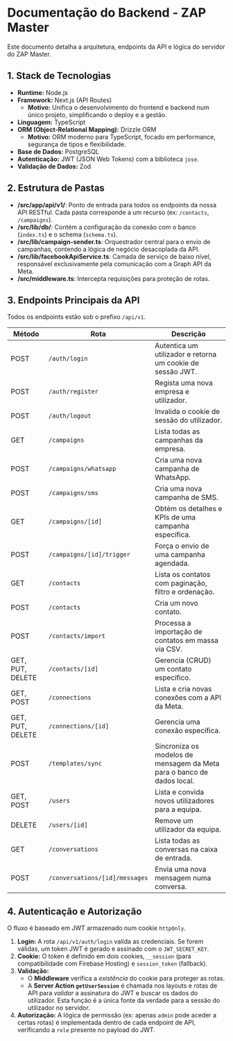 # Documentação do Backend - ZAP Master

Este documento detalha a arquitetura, endpoints da API e lógica do servidor do ZAP Master.

## 1. Stack de Tecnologias

- **Runtime:** Node.js
- **Framework:** Next.js (API Routes)
  - **Motivo:** Unifica o desenvolvimento do frontend e backend num único projeto, simplificando o deploy e a gestão.
- **Linguagem:** TypeScript
- **ORM (Object-Relational Mapping):** Drizzle ORM
  - **Motivo:** ORM moderno para TypeScript, focado em performance, segurança de tipos e flexibilidade.
- **Base de Dados:** PostgreSQL
- **Autenticação:** JWT (JSON Web Tokens) com a biblioteca `jose`.
- **Validação de Dados:** Zod

## 2. Estrutura de Pastas

- **/src/app/api/v1/**: Ponto de entrada para todos os endpoints da nossa API RESTful. Cada pasta corresponde a um recurso (ex: `/contacts`, `/campaigns`).
- **/src/lib/db/**: Contém a configuração da conexão com o banco (`index.ts`) e o schema (`schema.ts`).
- **/src/lib/campaign-sender.ts**: Orquestrador central para o envio de campanhas, contendo a lógica de negócio desacoplada da API.
- **/src/lib/facebookApiService.ts**: Camada de serviço de baixo nível, responsável exclusivamente pela comunicação com a Graph API da Meta.
- **/src/middleware.ts**: Intercepta requisições para proteção de rotas.

## 3. Endpoints Principais da API

Todos os endpoints estão sob o prefixo `/api/v1`.

| Método | Rota | Descrição |
|---|---|---|
| POST | `/auth/login` | Autentica um utilizador e retorna um cookie de sessão JWT. |
| POST | `/auth/register` | Regista uma nova empresa e utilizador. |
| POST | `/auth/logout` | Invalida o cookie de sessão do utilizador. |
| GET | `/campaigns` | Lista todas as campanhas da empresa. |
| POST | `/campaigns/whatsapp`| Cria uma nova campanha de WhatsApp. |
| POST | `/campaigns/sms`| Cria uma nova campanha de SMS. |
| GET | `/campaigns/[id]` | Obtém os detalhes e KPIs de uma campanha específica. |
| POST | `/campaigns/[id]/trigger` | Força o envio de uma campanha agendada. |
| GET | `/contacts` | Lista os contatos com paginação, filtro e ordenação. |
| POST | `/contacts` | Cria um novo contato. |
| POST | `/contacts/import` | Processa a importação de contatos em massa via CSV. |
| GET, PUT, DELETE | `/contacts/[id]` | Gerencia (CRUD) um contato específico. |
| GET, POST | `/connections` | Lista e cria novas conexões com a API da Meta. |
| GET, PUT, DELETE | `/connections/[id]` | Gerencia uma conexão específica. |
| POST | `/templates/sync` | Sincroniza os modelos de mensagem da Meta para o banco de dados local. |
| GET, POST | `/users` | Lista e convida novos utilizadores para a equipa. |
| DELETE | `/users/[id]` | Remove um utilizador da equipa. |
| GET | `/conversations` | Lista todas as conversas na caixa de entrada. |
| POST | `/conversations/[id]/messages` | Envia uma nova mensagem numa conversa. |

## 4. Autenticação e Autorização

O fluxo é baseado em JWT armazenado num cookie `httpOnly`.

1.  **Login:** A rota `/api/v1/auth/login` valida as credenciais. Se forem válidas, um token JWT é gerado e assinado com o `JWT_SECRET_KEY`.
2.  **Cookie:** O token é definido em dois cookies, `__session` (para compatibilidade com Firebase Hosting) e `session_token` (fallback).
3.  **Validação:**
    - O **Middleware** verifica a *existência* do cookie para proteger as rotas.
    - A **Server Action `getUserSession`** é chamada nos layouts e rotas de API para *validar* a assinatura do JWT e buscar os dados do utilizador. Esta função é a única fonte da verdade para a sessão do utilizador no servidor.
4.  **Autorização:** A lógica de permissão (ex: apenas `admin` pode aceder a certas rotas) é implementada dentro de cada endpoint de API, verificando a `role` presente no payload do JWT.
